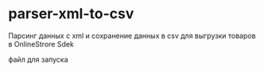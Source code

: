 # parser-xml-to-csv
Парсинг данных с xml и сохранение данных в csv для выгрузки товаров в OnlineStrore Sdek

файл для запуска
